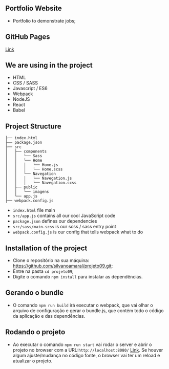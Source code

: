 ## Portfolio Website

* Portfolio to demonstrate jobs;

## GitHub Pages

[Link](https://silvanoamaral.github.io/projeto09/)

## We are using in the project 

* HTML
* CSS / SASS
* Javascript / ES6
* Webpack
* NodeJS 
* React
* Babel

## Project Structure
```
├── index.html
├── package.json
├── src
│   ├── components
│   │   └── Sass
│   │   └── Home
│   │   │   └── Home.js
│   │   │   └── Home.scss
│   │   └── Navegation
│   │   │   └── Navegation.js
│   │   │   └── Navegation.scss
│   ├── public
│   │   └── imagens
│   └── app.js
├── webpack.config.js
```

* `index.html` file main
* `src/app.js` contains all our cool JavaScript code
* `package.json` defines our dependencies
* `src/sass/main.scss` is our scss / sass entry point
* `webpack.config.js` is our config that tells webpack what to do

## Installation of the project

* Clone o repositório na sua máquina: https://github.com/silvanoamaral/projeto09.git;
* Entre na pasta `cd projeto09`;
* Digite o comando `npm install` para instalar as dependências.

## Gerando o bundle

* O comando `npm run build` irá executar o webpack, que vai olhar o arquivo de configuração e gerar o bundle.js, que contém todo o código da aplicação e das dependências.

## Rodando o projeto

* Ao executar o comando `npm run start` vai rodar o server e abrir o projeto no browser com a URL:`http://localhost:8080/` [Link](http://localhost:8080/). Se houver algum ajuste/mudança no código fonte, o browser vai ter um reload e atualizar o projeto.